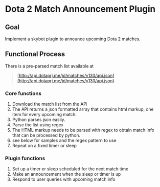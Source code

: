 # Dota 2 Match Announcement Plugin

## Goal

Implement a skybot plugin to announce upcoming Dota 2 matches.

## Functional Process

There is a pre-parsed match list available at

> [http://api.dotaprj.me/jd/matches/v130/api.json](http://api.dotaprj.me/jd/matches/v130/api.json)

### Core functions

1. Download the match list from the API
  1. The API returns a json formatted array that contains html markup, one item for every upcoming match. 
  2. Python parses json easily. 
2. Parse the list using regex
  1. The HTML markup needs to be parsed with regex to obtain match info that can be processed by python.
  2. see below for samples and the regex pattern to use
3. Repeat on a fixed timer or sleep

### Plugin functions

1. Set up a timer or sleep scheduled for the next match time
2. Make an announcement when the sleep or timer is up
3. Respond to user queries with upcoming match info

